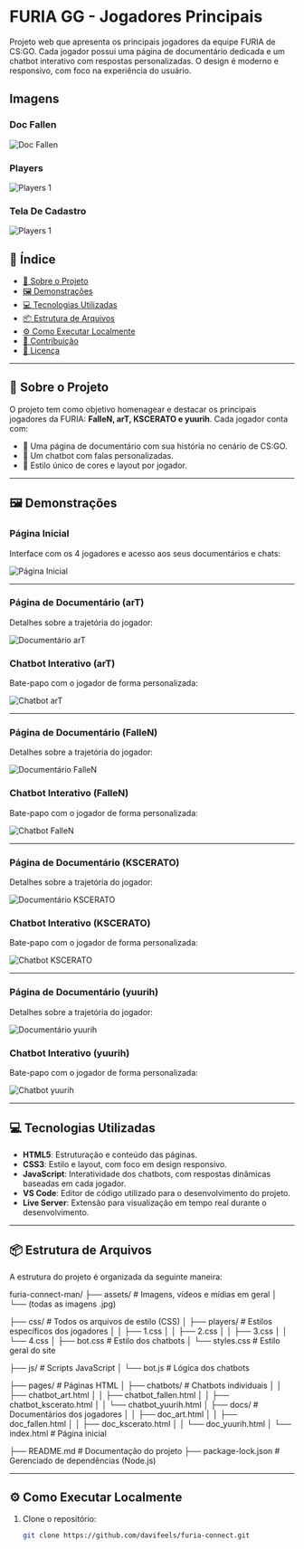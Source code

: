 # FURIA GG - Jogadores Principais

Projeto web que apresenta os principais jogadores da equipe FURIA de CS:GO. Cada jogador possui uma página de documentário dedicada e um chatbot interativo com respostas personalizadas. O design é moderno e responsivo, com foco na experiência do usuário.


## Imagens

### Doc Fallen
![Doc Fallen](assets/docfallen.JPG)

### Players
![Players 1](assets/players1.JPG)

### Tela De Cadastro
![Players 1](assets/cadastro.JPG)


## 🧭 Índice

- [📌 Sobre o Projeto](#-sobre-o-projeto)
- [🖼️ Demonstrações](#-demonstrações)
- [💻 Tecnologias Utilizadas](#-tecnologias-utilizadas)
- [📦 Estrutura de Arquivos](#-estrutura-de-arquivos)
- [⚙️ Como Executar Localmente](#-como-executar-localmente)
- [🙋 Contribuição](#-contribuição)
- [📄 Licença](#-licença)

---

## 📌 Sobre o Projeto

O projeto tem como objetivo homenagear e destacar os principais jogadores da FURIA: **FalleN, arT, KSCERATO e yuurih**. Cada jogador conta com:

- 📘 Uma página de documentário com sua história no cenário de CS:GO.
- 🤖 Um chatbot com falas personalizadas.
- 🎨 Estilo único de cores e layout por jogador.

---

## 🖼️ Demonstrações

### Página Inicial
Interface com os 4 jogadores e acesso aos seus documentários e chats:

![Página Inicial](./assets/download.jpg)

---

### Página de Documentário (arT)
Detalhes sobre a trajetória do jogador:

![Documentário arT](./assets/art2.jpg)

### Chatbot Interativo (arT)
Bate-papo com o jogador de forma personalizada:

![Chatbot arT](./assets/art3.jpg)

---

### Página de Documentário (FalleN)
Detalhes sobre a trajetória do jogador:

![Documentário FalleN](./assets/fallen5.jpg)

### Chatbot Interativo (FalleN)
Bate-papo com o jogador de forma personalizada:

![Chatbot FalleN](./assets/fallen4.jpg)

---

### Página de Documentário (KSCERATO)
Detalhes sobre a trajetória do jogador:

![Documentário KSCERATO](./assets/k4.jpg)

### Chatbot Interativo (KSCERATO)
Bate-papo com o jogador de forma personalizada:

![Chatbot KSCERATO](./assets/k2.jpg)

---

### Página de Documentário (yuurih)
Detalhes sobre a trajetória do jogador:

![Documentário yuurih](./assets/yuri4.jpg)

### Chatbot Interativo (yuurih)
Bate-papo com o jogador de forma personalizada:

![Chatbot yuurih](./assets/yuri3.jpg)

---

## 💻 Tecnologias Utilizadas

- **HTML5**: Estruturação e conteúdo das páginas.
- **CSS3**: Estilo e layout, com foco em design responsivo.
- **JavaScript**: Interatividade dos chatbots, com respostas dinâmicas baseadas em cada jogador.
- **VS Code**: Editor de código utilizado para o desenvolvimento do projeto.
- **Live Server**: Extensão para visualização em tempo real durante o desenvolvimento.

---

## 📦 Estrutura de Arquivos

A estrutura do projeto é organizada da seguinte maneira:

furia-connect-man/
├── assets/                   # Imagens, vídeos e mídias em geral
│   └── (todas as imagens .jpg)

├── css/                      # Todos os arquivos de estilo (CSS)
│   ├── players/              # Estilos específicos dos jogadores
│   │   ├── 1.css
│   │   ├── 2.css
│   │   ├── 3.css
│   │   └── 4.css
│   ├── bot.css               # Estilo dos chatbots
│   └── styles.css            # Estilo geral do site

├── js/                       # Scripts JavaScript
│   └── bot.js                # Lógica dos chatbots

├── pages/                    # Páginas HTML
│   ├── chatbots/             # Chatbots individuais
│   │   ├── chatbot_art.html
│   │   ├── chatbot_fallen.html
│   │   ├── chatbot_kscerato.html
│   │   └── chatbot_yuurih.html
│   ├── docs/                 # Documentários dos jogadores
│   │   ├── doc_art.html
│   │   ├── doc_fallen.html
│   │   ├── doc_kscerato.html
│   │   └── doc_yuurih.html
│   └── index.html            # Página inicial

├── README.md                 # Documentação do projeto
├── package-lock.json         # Gerenciado de dependências (Node.js)

---

## ⚙️ Como Executar Localmente

1. Clone o repositório:
   ```bash
   git clone https://github.com/davifeels/furia-connect.git


